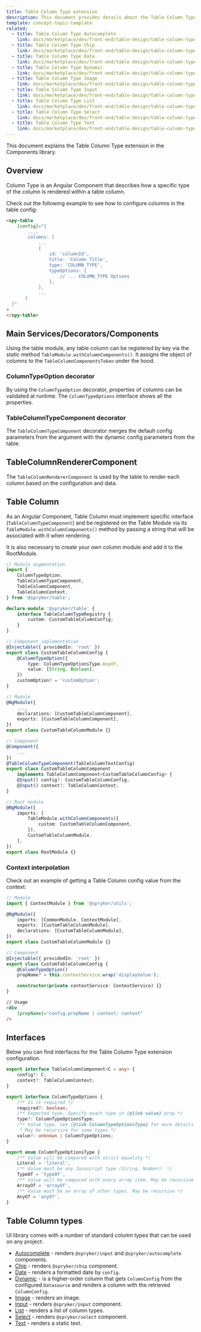 ```yaml
---
title: Table Column Type extension
description: This document provides details about the Table Column Type extension in the Components Library.
template: concept-topic-template
related:
  - title: Table Column Type Autocomplete
    link: docs/marketplace/dev/front-end/table-design/table-column-types/table-column-type-autocomplete.html
  - title: Table Column Type Chip
    link: docs/marketplace/dev/front-end/table-design/table-column-types/table-column-type-chip.html
  - title: Table Column Type Date
    link: docs/marketplace/dev/front-end/table-design/table-column-types/table-column-type-date.html
  - title: Table Column Type Dynamic
    link: docs/marketplace/dev/front-end/table-design/table-column-types/table-column-type-dynamic.html
  - title: Table Column Type Image
    link: docs/marketplace/dev/front-end/table-design/table-column-types/table-column-type-image.html
  - title: Table Column Type Input
    link: docs/marketplace/dev/front-end/table-design/table-column-types/table-column-type-input.html
  - title: Table Column Type List
    link: docs/marketplace/dev/front-end/table-design/table-column-types/table-column-type-list.html
  - title: Table Column Type Select
    link: docs/marketplace/dev/front-end/table-design/table-column-types/table-column-type-select.html
  - title: Table Column Type Text
    link: docs/marketplace/dev/front-end/table-design/table-column-types/table-column-type-text.html
---
```


This document explains the Table Column Type extension in the Components library.

## Overview

Column Type is an Angular Component that describes how a specific type of the column is rendered within a table column.

Check out the following example to see how to configure columns in the table config:

```html
<spy-table
    [config]="{
        ...,
        columns: [
            ...
            {
                id: 'columnId',
                title: 'Column Title',
                type: 'COLUMN_TYPE',
                typeOptions: {
                    // ... COLUMN_TYPE Options
                },
            },
            ...
       ]
  }"
>
</spy-table>
```

## Main Services/Decorators/Components

Using the table module, any table column can be registered by key via the static method `TableModule.withColumnComponents()`.
It assigns the object of columns to the `TableColumnComponentsToken` under the hood.

### ColumnTypeOption decorator

By using the `ColumnTypeOption` decorator, properties of columns can be validated at runtime. The `ColumnTypeOptions` interface shows all the properties.

### TableColumnTypeComponent decorator

The `TableColumnTypeComponent` decorator merges the default config parameters from the argument with the dynamic config parameters from the table.

## TableColumnRendererComponent

The `TableColumnRendererComponent` is used by the table to render each column based on the configuration and data.

## Table Column

As an Angular Component, Table Column must implement specific interface (`TableColumnTypeComponent`) and be registered on the Table Module via its `TableModule.withColumnComponents()` method by passing a string that will be associated with it when rendering.

It is also necessary to create your own column module and add it to the RootModule.

```ts
// Module augmentation
import {
    ColumnTypeOption,
    TableColumnTypeComponent,
    TableColumnComponent,
    TableColumnContext,
} from '@spryker/table';

declare module '@spryker/table' {
    interface TableColumnTypeRegistry {
        custom: CustomTableColumnConfig;
    }
}

// Component implementation
@Injectable({ providedIn: 'root' })
export class CustomTableColumnConfig {
    @ColumnTypeOption({
        type: ColumnTypeOptionsType.AnyOf,
        value: [String, Boolean],
    })
    customOption? = 'customOption';
}

// Module
@NgModule({
    ...,
    declarations: [CustomTableColumnComponent],
    exports: [CustomTableColumnComponent],
})
export class CustomTableColumnModule {}

// Component
@Component({
    ...
})
@TableColumnTypeComponent(TableColumnTextConfig)
export class CustomTableColumnComponent
    implements TableColumnComponent<CustomTableColumnConfig> {
    @Input() config?: CustomTableColumnConfig;
    @Input() context?: TableColumnContext;
}

// Root module
@NgModule({
    imports: [
        TableModule.withColumnComponents({
            custom: CustomTableColumnComponent,
        }),
        CustomTableColumnModule,
    ],
})
export class RootModule {}
```

### Context interpolation

Check out an example of getting a Table Column config value from the context:

```ts
// Module
import { ContextModule } from '@spryker/utils';

@NgModule({
    imports: [CommonModule, ContextModule],
    exports: [CustomTableColumnModule],
    declarations: [CustomTableColumnModule],
})
export class CustomTableColumnModule {}

// Component
@Injectable({ providedIn: 'root' })
export class CustomTableColumnConfig {
    @ColumnTypeOption()
    propName? = this.contextService.wrap('displayValue');

    constructor(private contextService: ContextService) {}
}
```

```html
// Usage
<div
    [propName]="config.propName | context: context"
/>
```

## Interfaces

Below you can find interfaces for the Table Column Type extension configuration.

```ts
export interface TableColumnComponent<C = any> {
    config?: C;
    context?: TableColumnContext;
}

export interface ColumnTypeOptions {
    /** Is it required */
    required?: boolean;
    /** Expected type. Specify exact type in {@link value} prop */
    type?: ColumnTypeOptionsType;
    /** Value type. See {@link ColumnTypeOptionsType} for more details.
     * May be recursive for some types */
    value?: unknown | ColumnTypeOptions;
}

export enum ColumnTypeOptionsType {
    /** Value will be compared with strict equality */
    Literal = 'literal',
    /** Value must be any Javascript type (String, Number)  */
    TypeOf = 'typeOf',
    /** Value will be compared with every array item. May be recursive */
    ArrayOf = 'arrayOf',
    /** Value must be an array of other types. May be recursive */
    AnyOf = 'anyOf',
}
```

## Table Column types

UI library comes with a number of standard column types that can be used on any project:

- [Autocomplete](/docs/marketplace/dev/front-end/table-design/table-column-types/table-column-type-autocomplete.html) - renders `@spryker/input` and `@spryker/autocomplete` components.
- [Chip](/docs/marketplace/dev/front-end/table-design/table-column-types/table-column-type-chip.html) - renders `@spryker/chip` component.
- [Date](/docs/marketplace/dev/front-end/table-design/table-column-types/table-column-type-date.html) - renders a formatted date by `config`.
- [Dynamic](/docs/marketplace/dev/front-end/table-design/table-column-types/table-column-type-dynamic.html) - is a higher-order column that gets `ColumnConfig` from the configured `Datasource` and renders a column with the retrieved `ColumnConfig`.
- [Image](/docs/marketplace/dev/front-end/table-design/table-column-types/table-column-type-image.html) - renders an image.
- [Input](/docs/marketplace/dev/front-end/table-design/table-column-types/table-column-type-input.html) - renders `@spryker/input` component.
- [List](/docs/marketplace/dev/front-end/table-design/table-column-types/table-column-type-list.html) - renders a list of column types.
- [Select](/docs/marketplace/dev/front-end/table-design/table-column-types/table-column-type-select.html) - renders `@spryker/select` component.
- [Text](/docs/marketplace/dev/front-end/table-design/table-column-types/table-column-type-text.html) - renders a static text.

